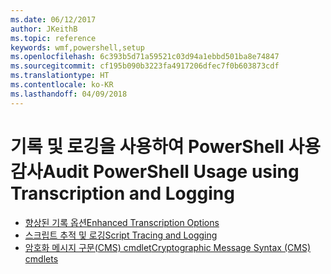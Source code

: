 ```yaml
---
ms.date: 06/12/2017
author: JKeithB
ms.topic: reference
keywords: wmf,powershell,setup
ms.openlocfilehash: 6c393b5d71a59521c03d94a1ebbd501ba8e74847
ms.sourcegitcommit: cf195b090b3223fa4917206dfec7f0b603873cdf
ms.translationtype: HT
ms.contentlocale: ko-KR
ms.lasthandoff: 04/09/2018
---
```

# <a name="audit-powershell-usage-using-transcription-and-logging"></a><span data-ttu-id="ff3be-102">기록 및 로깅을 사용하여 PowerShell 사용 감사</span><span class="sxs-lookup"><span data-stu-id="ff3be-102">Audit PowerShell Usage using Transcription and Logging</span></span>

- [<span data-ttu-id="ff3be-103">향상된 기록 옵션</span><span class="sxs-lookup"><span data-stu-id="ff3be-103">Enhanced Transcription Options</span></span>](audit_transcript.md)
- [<span data-ttu-id="ff3be-104">스크립트 추적 및 로깅</span><span class="sxs-lookup"><span data-stu-id="ff3be-104">Script Tracing and Logging</span></span>](audit_script.md)
- [<span data-ttu-id="ff3be-105">암호화 메시지 구문(CMS) cmdlet</span><span class="sxs-lookup"><span data-stu-id="ff3be-105">Cryptographic Message Syntax (CMS) cmdlets</span></span>](audit_cms.md)